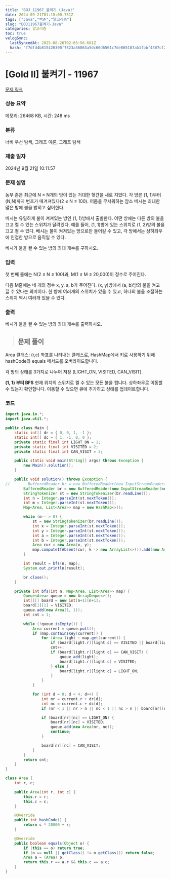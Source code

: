```yaml
---
title: "BOJ_11967_불켜기 (Java)"
date: 2024-09-21T01:15:00.751Z
tags: ["Java","백준","알고리즘"]
slug: "BOJ11967불켜기-Java"
categories: 알고리즘
toc: true
velogSync:
  lastSyncedAt: 2025-08-26T02:05:56.681Z
  hash: "f7dfd4b815426300f7823a36863a5dc60d6561c7de865107ab1fbbf4307cf26f"
---
```


# [Gold II] 불켜기 - 11967 

[문제 링크](https://www.acmicpc.net/problem/11967) 

### 성능 요약

메모리: 26468 KB, 시간: 248 ms

### 분류

너비 우선 탐색, 그래프 이론, 그래프 탐색

### 제출 일자

2024년 9월 21일 10:11:57

### 문제 설명

<p>농부 존은 최근에 N × N개의 방이 있는 거대한 헛간을 새로 지었다. 각 방은 (1, 1)부터 (N,N)까지 번호가 매겨져있다(2 ≤ N ≤ 100). 어둠을 무서워하는 암소 베시는 최대한 많은 방에 불을 밝히고 싶어한다.</p>

<p>베시는 유일하게 불이 켜져있는 방인 (1, 1)방에서 출발한다. 어떤 방에는 다른 방의 불을 끄고 켤 수 있는 스위치가 달려있다. 예를 들어, (1, 1)방에 있는 스위치로 (1, 2)방의 불을 끄고 켤 수 있다. 베시는 불이 켜져있는 방으로만 들어갈 수 있고, 각 방에서는 상하좌우에 인접한 방으로 움직일 수 있다. </p>

<p>베시가 불을 켤 수 있는 방의 최대 개수를 구하시오.</p>

### 입력 

 <p>첫 번째 줄에는 N(2 ≤ N ≤ 100)과, M(1 ≤ M ≤ 20,000)이 정수로 주어진다.</p>

<p>다음 M줄에는 네 개의 정수 x, y, a, b가 주어진다. (x, y)방에서 (a, b)방의 불을 켜고 끌 수 있다는 의미이다. 한 방에 여러개의 스위치가 있을 수 있고, 하나의 불을 조절하는 스위치 역시 여러개 있을 수 있다. </p>

### 출력 

 <p>베시가 불을 켤 수 있는 방의 최대 개수를 출력하시오.</p>

> ## 문제 풀이

Area 클래스:
(r,c) 좌표를 나타내는 클래스로, HashMap에서 키로 사용하기 위해 hashCode와 equals 메서드를 오버라이드합니다.

각 방의 상태를 3가지로 나누어 저장 (LIGHT_ON, VISITED, CAN_VISIT).

**(1, 1) 부터 BFS**
현재 위치의 스위치로 켤 수 있는 모든 불을 켭니다.
상하좌우로 이동할 수 있는지 확인합니다.
이동할 수 있으면 큐에 추가하고 상태를 업데이트합니다.

### 코드
```java
import java.io.*;
import java.util.*;

public class Main {
    static int[] dr = { 0, 0, 1, -1 };
    static int[] dc = { 1, -1, 0, 0 };
    private static final int LIGHT_ON = 1;
    private static final int VISITED = 2;
    private static final int CAN_VISIT = 3;

    public static void main(String[] args) throws Exception {
        new Main().solution();
    }

    public void solution() throws Exception {
//        BufferedReader br = new BufferedReader(new InputStreamReader(System.in));
        BufferedReader br = new BufferedReader(new InputStreamReader(new FileInputStream("input.txt")));
        StringTokenizer st = new StringTokenizer(br.readLine());
        int n = Integer.parseInt(st.nextToken());
        int m = Integer.parseInt(st.nextToken());
        Map<Area, List<Area>> map = new HashMap<>();

        while (m-- > 0) {
            st = new StringTokenizer(br.readLine());
            int x = Integer.parseInt(st.nextToken());
            int y = Integer.parseInt(st.nextToken());
            int a = Integer.parseInt(st.nextToken());
            int b = Integer.parseInt(st.nextToken());
            Area cur = new Area(x, y);
            map.computeIfAbsent(cur, k -> new ArrayList<>()).add(new Area(a, b));
        }

        int result = bfs(n, map);
        System.out.println(result);

        br.close();
    }

    private int bfs(int n, Map<Area, List<Area>> map) {
        Queue<Area> queue = new ArrayDeque<>();
        int[][] board = new int[n+1][n+1];
        board[1][1] = VISITED;
        queue.add(new Area(1, 1));
        int cnt = 1;

        while (!queue.isEmpty()) {
            Area current = queue.poll();
            if (map.containsKey(current)) {
                for (Area light : map.get(current)) {
                    if (board[light.r][light.c] == VISITED || board[light.r][light.c] == LIGHT_ON) continue;
                    cnt++;
                    if (board[light.r][light.c] == CAN_VISIT) {
                        queue.add(light);
                        board[light.r][light.c] = VISITED;
                    } else {
                        board[light.r][light.c] = LIGHT_ON;
                    }
                }
            }

            for (int d = 0; d < 4; d++) {
                int nr = current.r + dr[d];
                int nc = current.c + dc[d];
                if (nr < 1 || nr > n || nc < 1 || nc > n || board[nr][nc] == VISITED || board[nr][nc] == CAN_VISIT) continue;

                if (board[nr][nc] == LIGHT_ON) {
                    board[nr][nc] = VISITED;
                    queue.add(new Area(nr, nc));
                    continue;
                }

                board[nr][nc] = CAN_VISIT;
            }
        }
        return cnt;
    }
}

class Area {
    int r, c;

    public Area(int r, int c) {
        this.r = r;
        this.c = c;
    }

    @Override
    public int hashCode() {
        return c * 20000 + r;
    }

    @Override
    public boolean equals(Object o) {
        if (this == o) return true;
        if (o == null || getClass() != o.getClass()) return false;
        Area a = (Area) o;
        return this.r == a.r && this.c == a.c;
    }
}
```